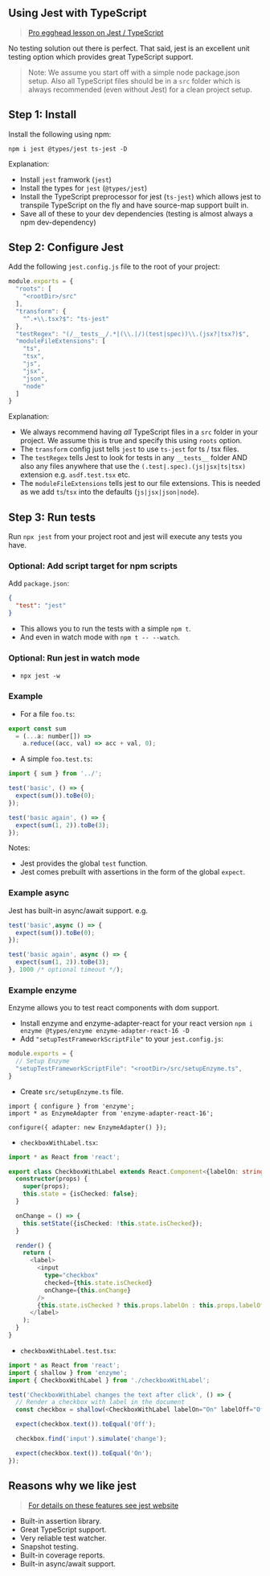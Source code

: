 ## Using Jest with TypeScript

> [Pro egghead lesson on Jest / TypeScript](https://egghead.io/lessons/typescript-getting-started-with-jest-using-typescript)

No testing solution out there is perfect. That said, jest is an excellent unit testing option which provides great TypeScript support. 

> Note: We assume you start off with a simple node package.json setup. Also all TypeScript files should be in a `src` folder which is always recommended (even without Jest) for a clean project setup.

## Step 1: Install
Install the following using npm: 
```
npm i jest @types/jest ts-jest -D
```

Explanation: 
* Install `jest` framwork (`jest`) 
* Install the types for `jest` (`@types/jest`)
* Install the TypeScript preprocessor for jest (`ts-jest`) which allows jest to transpile TypeScript on the fly and have source-map support built in.
* Save all of these to your dev dependencies (testing is almost always a npm dev-dependency)


## Step 2: Configure Jest
Add the following `jest.config.js` file to the root of your project: 
```js
module.exports = {
  "roots": [
    "<rootDir>/src"
  ],
  "transform": {
    "^.+\\.tsx?$": "ts-jest"
  },
  "testRegex": "(/__tests__/.*|(\\.|/)(test|spec))\\.(jsx?|tsx?)$",
  "moduleFileExtensions": [
    "ts",
    "tsx",
    "js",
    "jsx",
    "json",
    "node"
  ]
}
```
Explanation:
* We always recommend having *all* TypeScript files in a `src` folder in your project. We assume this is true and specify this using `roots` option.
* The `transform` config just tells `jest` to use `ts-jest` for ts / tsx files. 
* The `testRegex` tells Jest to look for tests in any `__tests__` folder AND also any files anywhere that use the `(.test|.spec).(js|jsx|ts|tsx)` extension e.g. `asdf.test.tsx` etc.
* The `moduleFileExtensions` tells jest to our file extensions. This is needed as we add `ts`/`tsx` into the defaults (`js|jsx|json|node`).

## Step 3: Run tests
Run `npx jest` from your project root and jest will execute any tests you have.

### Optional: Add script target for npm scripts
Add `package.json`:

```json
{
  "test": "jest"
}
```
* This allows you to run the tests with a simple `npm t`. 
* And even in watch mode with `npm t -- --watch`. 

### Optional: Run jest in watch mode 
* `npx jest -w`


### Example
* For a file `foo.ts`: 
```js
export const sum
  = (...a: number[]) =>
    a.reduce((acc, val) => acc + val, 0);
```

* A simple `foo.test.ts`: 

```js
import { sum } from '../';

test('basic', () => {
  expect(sum()).toBe(0);
});

test('basic again', () => {
  expect(sum(1, 2)).toBe(3);
});
```

Notes: 
* Jest provides the global `test` function.
* Jest comes prebuilt with assertions in the form of the global `expect`.

### Example async
Jest has built-in async/await support. e.g. 

```js
test('basic',async () => {
  expect(sum()).toBe(0);
});

test('basic again', async () => {
  expect(sum(1, 2)).toBe(3);
}, 1000 /* optional timeout */);
```

### Example enzyme
Enzyme allows you to test react components with dom support. 

* Install enzyme and enzyme-adapter-react for your react version `npm i enzyme @types/enzyme enzyme-adapter-react-16 -D`
* Add `"setupTestFrameworkScriptFile"` to your `jest.config.js`:  

```js
module.exports = {
  // Setup Enzyme
  "setupTestFrameworkScriptFile": "<rootDir>/src/setupEnzyme.ts",
}
```
* Create `src/setupEnzyme.ts` file. 

```
import { configure } from 'enzyme';
import * as EnzymeAdapter from 'enzyme-adapter-react-16';

configure({ adapter: new EnzymeAdapter() });
```

* `checkboxWithLabel.tsx`: 

```ts
import * as React from 'react';

export class CheckboxWithLabel extends React.Component<{labelOn: string, labelOff: string}, {isChecked: boolean}> {
  constructor(props) {
    super(props);
    this.state = {isChecked: false};
  }

  onChange = () => {
    this.setState({isChecked: !this.state.isChecked});
  }

  render() {
    return (
      <label>
        <input
          type="checkbox"
          checked={this.state.isChecked}
          onChange={this.onChange}
        />
        {this.state.isChecked ? this.props.labelOn : this.props.labelOff}
      </label>
    );
  }
}
```

* `checkboxWithLabel.test.tsx`: 

```ts
import * as React from 'react';
import { shallow } from 'enzyme';
import { CheckboxWithLabel } from './checkboxWithLabel';

test('CheckboxWithLabel changes the text after click', () => {
  // Render a checkbox with label in the document
  const checkbox = shallow(<CheckboxWithLabel labelOn="On" labelOff="Off" />);

  expect(checkbox.text()).toEqual('Off');

  checkbox.find('input').simulate('change');

  expect(checkbox.text()).toEqual('On');
});
```


## Reasons why we like jest 
> [For details on these features see jest website](http://facebook.github.io/jest/)

* Built-in assertion library. 
* Great TypeScript support.
* Very reliable test watcher.
* Snapshot testing.
* Built-in coverage reports.
* Built-in async/await support.
